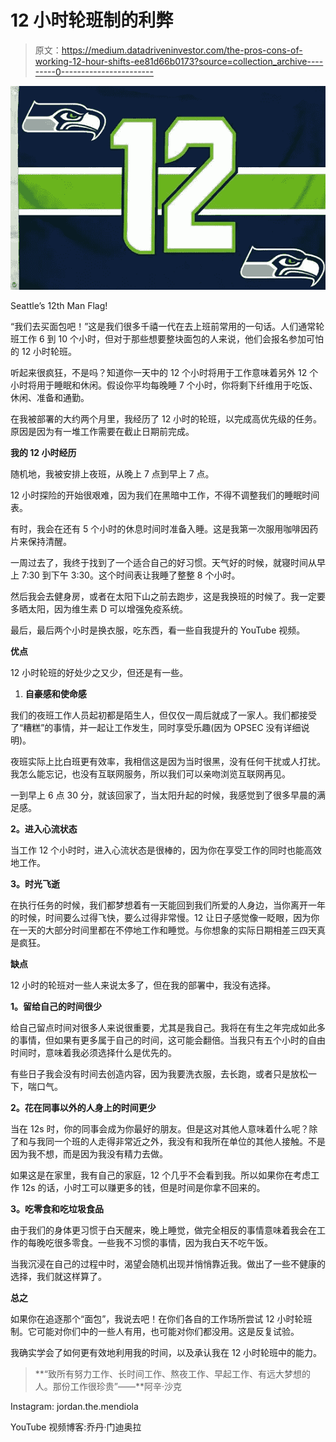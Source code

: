 # 12 小时轮班制的利弊

> 原文：<https://medium.datadriveninvestor.com/the-pros-cons-of-working-12-hour-shifts-ee81d66b0173?source=collection_archive---------0----------------------->

![](img/548c5fbd18d223dcedbccd68d7e11aca.png)

Seattle’s 12th Man Flag!

“我们去买面包吧！”这是我们很多千禧一代在去上班前常用的一句话。人们通常轮班工作 6 到 10 个小时，但对于那些想要整块面包的人来说，他们会报名参加可怕的 12 小时轮班。

听起来很疯狂，不是吗？知道你一天中的 12 个小时将用于工作意味着另外 12 个小时将用于睡眠和休闲。假设你平均每晚睡 7 个小时，你将剩下纤维用于吃饭、休闲、准备和通勤。

在我被部署的大约两个月里，我经历了 12 小时的轮班，以完成高优先级的任务。原因是因为有一堆工作需要在截止日期前完成。

**我的 12 小时经历**

随机地，我被安排上夜班，从晚上 7 点到早上 7 点。

12 小时探险的开始很艰难，因为我们在黑暗中工作，不得不调整我们的睡眠时间表。

有时，我会在还有 5 个小时的休息时间时准备入睡。这是我第一次服用咖啡因药片来保持清醒。

一周过去了，我终于找到了一个适合自己的好习惯。天气好的时候，就寝时间从早上 7:30 到下午 3:30。这个时间表让我睡了整整 8 个小时。

然后我会去健身房，或者在太阳下山之前去跑步，这是我换班的时候了。我一定要多晒太阳，因为维生素 D 可以增强免疫系统。

最后，最后两个小时是换衣服，吃东西，看一些自我提升的 YouTube 视频。

**优点**

12 小时轮班的好处少之又少，但还是有一些。

1.  **自豪感和使命感**

我们的夜班工作人员起初都是陌生人，但仅仅一周后就成了一家人。我们都接受了“糟糕”的事情，并一起让工作发生，同时享受乐趣(因为 OPSEC 没有详细说明)。

夜班实际上比白班更有效率，我相信这是因为当时很黑，没有任何干扰或人打扰。我怎么能忘记，也没有互联网服务，所以我们可以亲吻浏览互联网再见。

一到早上 6 点 30 分，就该回家了，当太阳升起的时候，我感觉到了很多早晨的满足感。

**2。进入心流状态**

当工作 12 个小时时，进入心流状态是很棒的，因为你在享受工作的同时也能高效地工作。

**3。时光飞逝**

在执行任务的时候，我们都梦想着有一天能回到我们所爱的人身边，当你离开一年的时候，时间要么过得飞快，要么过得非常慢。12 让日子感觉像一眨眼，因为你在一天的大部分时间里都在不停地工作和睡觉。与你想象的实际日期相差三四天真是疯狂。

**缺点**

12 小时的轮班对一些人来说太多了，但在我的部署中，我没有选择。

**1。留给自己的时间很少**

给自己留点时间对很多人来说很重要，尤其是我自己。我将在有生之年完成如此多的事情，但如果有更多属于自己的时间，这可能会翻倍。当我只有五个小时的自由时间时，意味着我必须选择什么是优先的。

有些日子我会没有时间去创造内容，因为我要洗衣服，去长跑，或者只是放松一下，喘口气。

**2。花在同事以外的人身上的时间更少**

当在 12s 时，你的同事会成为你最好的朋友。但是这对其他人意味着什么呢？除了和与我同一个班的人走得非常近之外，我没有和我所在单位的其他人接触。不是因为我不想，而是因为我没有精力去做。

如果这是在家里，我有自己的家庭，12 个几乎不会看到我。所以如果你在考虑工作 12s 的话，小时工可以赚更多的钱，但是时间是你拿不回来的。

**3。吃零食和吃垃圾食品**

由于我们的身体更习惯于白天醒来，晚上睡觉，做完全相反的事情意味着我会在工作的每晚吃很多零食。一些我不习惯的事情，因为我白天不吃午饭。

当我沉浸在自己的过程中时，渴望会随机出现并悄悄靠近我。做出了一些不健康的选择，我们就这样算了。

**总之**

如果你在追逐那个“面包”，我说去吧！在你们各自的工作场所尝试 12 小时轮班制。它可能对你们中的一些人有用，也可能对你们都没用。这是反复试验。

我确实学会了如何更有效地利用我的时间，以及承认我在 12 小时轮班中的能力。

> **“致所有努力工作、长时间工作、熬夜工作、早起工作、有远大梦想的人。那份工作很珍贵”——**阿辛·沙克

Instagram: jordan.the.mendiola

YouTube 视频博客:乔丹·门迪奥拉